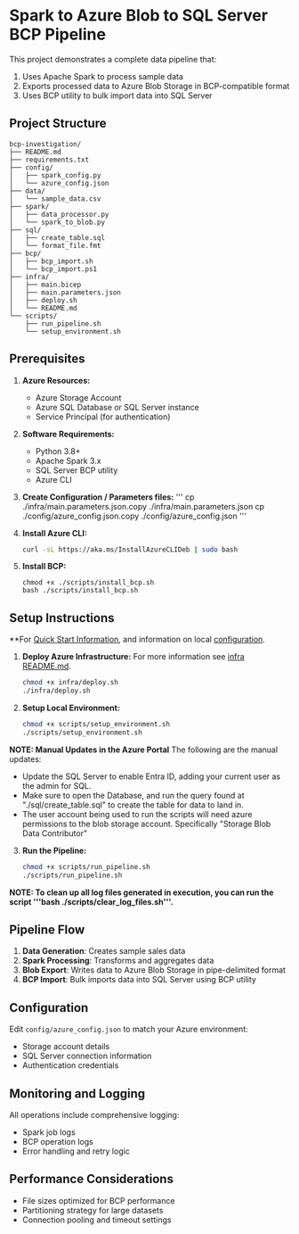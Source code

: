# Spark to Azure Blob to SQL Server BCP Pipeline

This project demonstrates a complete data pipeline that:
1. Uses Apache Spark to process sample data
2. Exports processed data to Azure Blob Storage in BCP-compatible format
3. Uses BCP utility to bulk import data into SQL Server

## Project Structure

```
bcp-investigation/
├── README.md
├── requirements.txt
├── config/
│   ├── spark_config.py
│   └── azure_config.json
├── data/
│   └── sample_data.csv
├── spark/
│   ├── data_processor.py
│   └── spark_to_blob.py
├── sql/
│   ├── create_table.sql
│   └── format_file.fmt
├── bcp/
│   ├── bcp_import.sh
│   └── bcp_import.ps1
├── infra/
│   ├── main.bicep
│   ├── main.parameters.json
│   ├── deploy.sh
│   └── README.md
└── scripts/
    ├── run_pipeline.sh
    └── setup_environment.sh
```

## Prerequisites

1. **Azure Resources:**
   - Azure Storage Account
   - Azure SQL Database or SQL Server instance
   - Service Principal (for authentication)

2. **Software Requirements:**
   - Python 3.8+
   - Apache Spark 3.x
   - SQL Server BCP utility
   - Azure CLI

3. **Create Configuration / Parameters files:**
    '''
    cp ./infra/main.parameters.json.copy ./infra/main.parameters.json
    cp ./config/azure_config.json.copy ./config/azure_config.json
    '''

4. **Install Azure CLI:**
   ```bash
   curl -sL https://aka.ms/InstallAzureCLIDeb | sudo bash
   ```

5. **Install BCP:**
   ```
   chmod +x ./scripts/install_bcp.sh
   bash ./scripts/install_bcp.sh
   ```

## Setup Instructions

**For [Quick Start Information](./QUICK_START.md), and information on local [configuration](./CONFIGURATION_EXAMPLES.md).

1. **Deploy Azure Infrastructure:**
    For more information see [infra README.md](./infra/README.md).

   ```bash
   chmod +x infra/deploy.sh
   ./infra/deploy.sh
   ```

2. **Setup Local Environment:**
   ```bash
   chmod +x scripts/setup_environment.sh
   ./scripts/setup_environment.sh
   ```

**NOTE: Manual Updates in the Azure Portal**
The following are the manual updates:

- Update the SQL Server to enable Entra ID, adding your current user as the admin for SQL.  
- Make sure to open the Database, and run the query found at "./sql/create_table.sql" to create the table for data to land in.
- The user account being used to run the scripts will need azure permissions to the blob storage account.  Specifically "Storage Blob Data Contributor"

3. **Run the Pipeline:**
   ```bash
   chmod +x scripts/run_pipeline.sh
   ./scripts/run_pipeline.sh
   ```

**NOTE: To clean up all log files generated in execution, you can run the script '''bash ./scripts/clear_log_files.sh'''.**

## Pipeline Flow

1. **Data Generation**: Creates sample sales data
2. **Spark Processing**: Transforms and aggregates data
3. **Blob Export**: Writes data to Azure Blob Storage in pipe-delimited format
4. **BCP Import**: Bulk imports data into SQL Server using BCP utility

## Configuration

Edit `config/azure_config.json` to match your Azure environment:
- Storage account details
- SQL Server connection information
- Authentication credentials

## Monitoring and Logging

All operations include comprehensive logging:
- Spark job logs
- BCP operation logs
- Error handling and retry logic

## Performance Considerations

- File sizes optimized for BCP performance
- Partitioning strategy for large datasets
- Connection pooling and timeout settings
